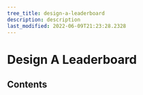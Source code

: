 ```yaml
---
tree_title: design-a-leaderboard
description: description
last_modified: 2022-06-09T21:23:28.2328
---
```


# Design A Leaderboard

## Contents
